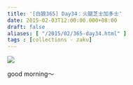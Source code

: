 ```yaml
---
title: '[白狼365] Day34：火腿芝士加多士'
date: 2015-02-03T12:00:00.000+08:00
draft: false
aliases: [ "/2015/02/365-day34.html" ]
tags : [collections - zaku]
---
```


![](/images/zaku034.jpg)

good morning～
